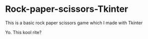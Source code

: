 # Rock-paper-scissors-Tkinter
 This is a basic rock paper scissors game which I made with Tkinter



Yo. This kool rite?
